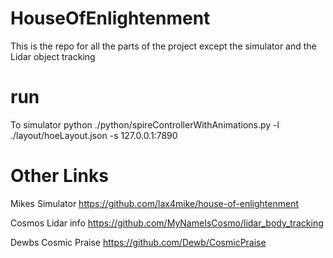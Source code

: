 # HouseOfEnlightenment
This is the repo for all the parts of the project except the simulator and the Lidar object tracking

# run
To simulator
python ./python/spireControllerWithAnimations.py -l ./layout/hoeLayout.json -s 127.0.0.1:7890

# Other Links
Mikes Simulator 
https://github.com/lax4mike/house-of-enlightenment

Cosmos Lidar info
https://github.com/MyNameIsCosmo/lidar_body_tracking

Dewbs Cosmic Praise
https://github.com/Dewb/CosmicPraise


